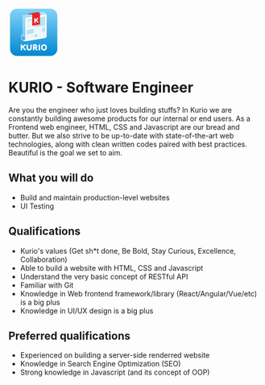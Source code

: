 <img src="logo_kurio.png" alt="Logo" style="width: 100px;"/>

# KURIO - Software Engineer

Are you the engineer who just loves building stuffs? In Kurio we are constantly building awesome products for our internal or end users. As a Frontend web engineer, HTML, CSS and Javascript are our bread and butter. But we also strive to be up-to-date with state-of-the-art web technologies, along with clean written codes paired with best practices. Beautiful is the goal we set to aim.



## What you will do

- Build and maintain production-level websites
- UI Testing



## Qualifications

- Kurio's values (Get sh*t done, Be Bold, Stay Curious, Excellence, Collaboration)
- Able to build a website with HTML, CSS and Javascript
- Understand the very basic concept of RESTful API
- Familiar with Git
- Knowledge in Web frontend framework/library (React/Angular/Vue/etc) is a big plus
- Knowledge in UI/UX design is a big plus



## Preferred qualifications

- Experienced on building a server-side renderred website
- Knowledge in Search Engine Optimization (SEO)
- Strong knowledge in Javascript (and its concept of OOP)